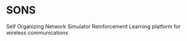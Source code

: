 # SONS
Self Organizing Network Simulator
Reinforcement Learning platform for wireless communications
